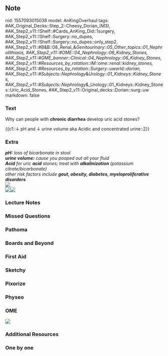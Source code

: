 ## Note
nid: 1557093015038
model: AnKingOverhaul
tags: #AK_Original_Decks::Step_2::Cheesy_Dorian_(M3), #AK_Step2_v11::!Shelf::#Cards_AnKing_Did::1surgery, #AK_Step2_v11::!Shelf::Surgery::no_dupes, #AK_Step2_v11::!Shelf::Surgery::no_dupes::only_step2, #AK_Step2_v11::#B&B::08_Renal_&_Genitourinary::05_Other_topics::01_Nephrolithiasis, #AK_Step2_v11::#OME::04_Nephrology::06_Kidney_Stones, #AK_Step2_v11::#OME_banner::Clinical::04_Nephrology::06_Kidney_Stones, #AK_Step2_v11::#Resources_by_rotation::IM::ome::renal::kidney_stones, #AK_Step2_v11::#Resources_by_rotation::Surgery::uworld::dorian, #AK_Step2_v11::#Subjects::Nephrology_&_Urology::01_Kidneys::Kidney_Stones, #AK_Step2_v11::#Subjects::Nephrology_&_Urology::01_Kidneys::Kidney_Stones::Uric_Acid_Stones, #AK_Step2_v11::Original_decks::Dorian::surg::uw
markdown: false

### Text
Why can people with <b>chronic</b> <b>diarrhea</b> develop uric
acid stones?
<div>
  {{c1::↓ pH and ↓ urine volume aka Acidic and concentrated
  urine::2}}
</div>

### Extra
<div>
<div>
  <i><b>pH:</b> loss of bicarbonate in stool</i>
</div>
<div>
  <i><b>urine volume:</b> cause you pooped out all your fluid</i>
</div>
<div>
  <i><b>Acid</b> for uric <b>acid</b> stones; treat with
  <b>alkalinization</b> (potassium citrate/bicarbonate)</i>
</div>
<div>
  <i>other risk factors include <b>gout, obesity, diabetes,
  myeloproliferative disorders</b></i>
</div><img src="paste-123660698386650.jpg"></div>
<div><img src="paste-1059692985974785.jpg"><img src=
"paste-3054297273073665.jpg"></div>

### Lecture Notes


### Missed Questions


### Pathoma


### Boards and Beyond


### First Aid


### Sketchy


### Pixorize


### Physeo


### OME
<div class="ome-widget">
  <a href=
  "https://onlinemeded.org/spa/nephrology/kidney-stones/acquire?ref=anki">
  <img src="_OME_AnkiFlashcards_Lesson_1.png"></a>
</div>

### Additional Resources


### One by one

